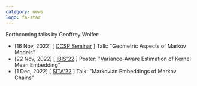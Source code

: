 ```yaml
---
category: news
logo: fa-star
---
```


Forthcoming talks by Geoffrey Wolfer:
<ul>
   <li> [16 Nov, 2022] [ <a href="http://ccsp.ece.umd.edu/" target="_blank">CCSP Seminar</a> ]  Talk: "Geometric Aspects of Markov Models" </li>
   <li> [22 Nov, 2022] [ <a href="https://ibisml.org/ibis2022/posters/" target="_blank">IBIS'22</a> ]  Poster: "Variance-Aware Estimation of Kernel Mean Embedding" </li>
   <li> [1 Dec, 2022] [ <a href="https://www.gakkai-web.net/sita/ad_pro/" target="_blank">SITA'22</a> ]  Talk: "Markovian Embeddings of Markov Chains" </li>
</ul>

